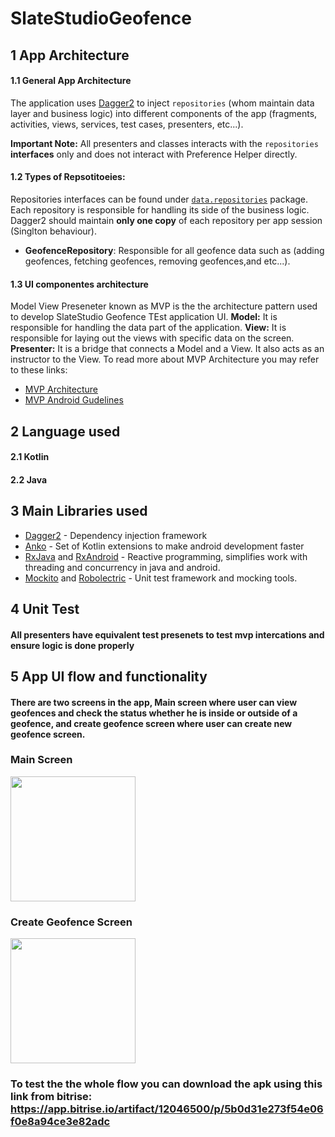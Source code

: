 # SlateStudioGeofence

## 1 App Architecture
#### 1.1 General App Architecture
The application uses [Dagger2](https://google.github.io/dagger/) to inject `repositories` (whom maintain data layer and business logic) into different components of the app (fragments, activities, views, services, test cases, presenters, etc...).

**Important Note:** All presenters and classes interacts with the `repositories` **interfaces** only and does not interact with Preference Helper directly.
#### 1.2 Types of Repsotitoeies:
Repositories interfaces can be found under [`data.repositories`](https://github.com/zack-barakat/SlateStudioGeofence/tree/master/app/src/main/java/com/android/slatestudio/test/data/repositories) package. Each repository is responsible for handling its side of the business logic.
Dagger2 should maintain **only one copy** of each repository per app session (Singlton behaviour).

* **GeofenceRepository**: Responsible for all geofence data such as (adding geofences, fetching geofences, removing geofences,and etc...).

#### 1.3 UI componentes architecture
Model View Preseneter known as MVP is the the architecture pattern used to develop SlateStudio Geofence TEst application UI.
**Model:** It is responsible for handling the data part of the application.
**View:** It is responsible for laying out the views with specific data on the screen.
**Presenter:** It is a bridge that connects a Model and a View. It also acts as an instructor to the View.
To read more about MVP Architecture you may refer to these links:
- [MVP Architecture](https://blog.mindorks.com/essential-guide-for-designing-your-android-app-architecture-mvp-part-1-74efaf1cda40#.lkml1yggq)
- [MVP Android Gudelines](https://medium.com/@cervonefrancesco/model-view-presenter-android-guidelines-94970b430ddf)

## 2 Language used
#### 2.1 Kotlin
#### 2.2 Java

## 3 Main Libraries used

* [Dagger2](https://google.github.io/dagger/android.html) - Dependency injection framework
* [Anko](https://github.com/Kotlin/anko) - Set of Kotlin extensions to make android development faster
* [RxJava](https://github.com/ReactiveX/RxJava) and [RxAndroid](https://github.com/ReactiveX/RxAndroid) - Reactive programming, simplifies work with threading and concurrency in java and android.
* [Mockito](https://github.com/mockito/mockito) and [Robolectric](https://github.com/robolectric/robolectric) - Unit test framework and mocking tools.

## 4 Unit Test

#### All presenters have equivalent test presenets to test mvp intercations and ensure logic is done properly

## 5 App UI flow and functionality
#### There are two screens in the app, Main screen where user can view geofences and check the status whether he is inside or outside of a geofence, and create geofence screen where user can create new geofence screen.
### Main Screen
<img src="https://user-images.githubusercontent.com/13542406/52894925-dd847880-31ec-11e9-8674-7b611ebb41e6.png" width="200" >

### Create Geofence Screen
<img src="https://user-images.githubusercontent.com/13542406/52894926-de1d0f00-31ec-11e9-98de-01f5374af1e7.png" width="200" >

### To test the the whole flow you can download the apk using this link from bitrise: https://app.bitrise.io/artifact/12046500/p/5b0d31e273f54e06f0e8a94ce3e82adc  

